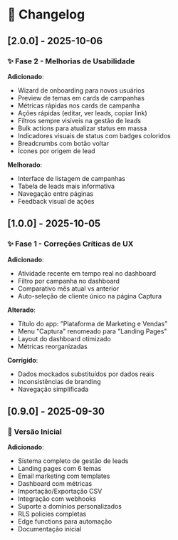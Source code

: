 # 📝 Changelog

## [2.0.0] - 2025-10-06

### ✨ Fase 2 - Melhorias de Usabilidade

**Adicionado**:
- Wizard de onboarding para novos usuários
- Preview de temas em cards de campanhas
- Métricas rápidas nos cards de campanha
- Ações rápidas (editar, ver leads, copiar link)
- Filtros sempre visíveis na gestão de leads
- Bulk actions para atualizar status em massa
- Indicadores visuais de status com badges coloridos
- Breadcrumbs com botão voltar
- Ícones por origem de lead

**Melhorado**:
- Interface de listagem de campanhas
- Tabela de leads mais informativa
- Navegação entre páginas
- Feedback visual de ações

## [1.0.0] - 2025-10-05

### ✨ Fase 1 - Correções Críticas de UX

**Adicionado**:
- Atividade recente em tempo real no dashboard
- Filtro por campanha no dashboard
- Comparativo mês atual vs anterior
- Auto-seleção de cliente único na página Captura

**Alterado**:
- Título do app: "Plataforma de Marketing e Vendas"
- Menu "Captura" renomeado para "Landing Pages"
- Layout do dashboard otimizado
- Métricas reorganizadas

**Corrigido**:
- Dados mockados substituídos por dados reais
- Inconsistências de branding
- Navegação simplificada

## [0.9.0] - 2025-09-30

### 🎉 Versão Inicial

**Adicionado**:
- Sistema completo de gestão de leads
- Landing pages com 6 temas
- Email marketing com templates
- Dashboard com métricas
- Importação/Exportação CSV
- Integração com webhooks
- Suporte a domínios personalizados
- RLS policies completas
- Edge functions para automação
- Documentação inicial
